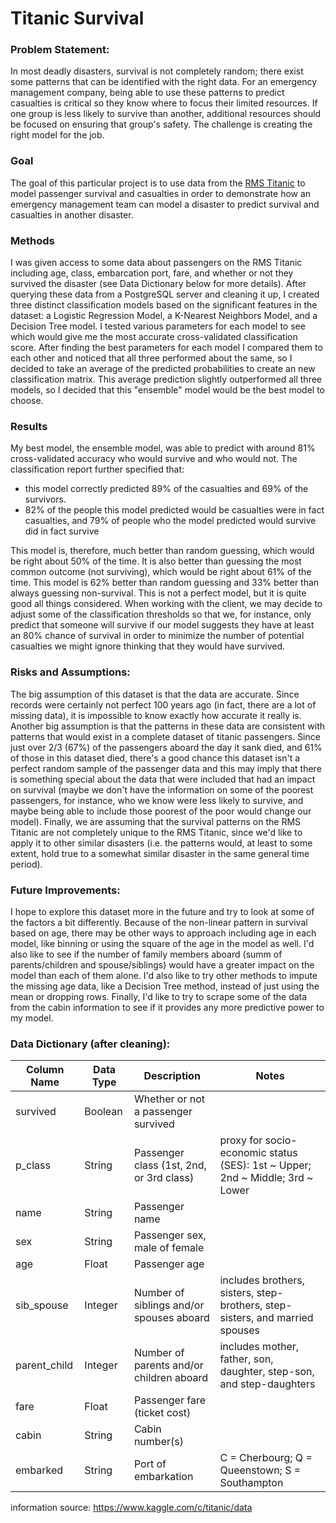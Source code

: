 # Titanic Survival
### Problem Statement:
In most deadly disasters, survival is not completely random; there exist some patterns that can be identified with the right data. For an emergency management company, being able to use these patterns to predict casualties is critical so they know where to focus their limited resources. If one group is less likely to survive than another, additional resources should be focused on ensuring that group's safety. The challenge is creating the right model for the job.
### Goal
The goal of this particular project is to use data from the [RMS Titanic](https://en.wikipedia.org/wiki/RMS_Titanic) to model passenger survival and casualties in order to demonstrate how an emergency management team can model a disaster to predict survival and casualties in another disaster.
### Methods
I was given access to some data about passengers on the RMS Titanic including age, class, embarcation port, fare, and whether or not they survived the disaster (see Data Dictionary below for more details). After querying these data from a PostgreSQL server and cleaning it up, I created three distinct classification models based on the significant features in the dataset: a Logistic Regression Model, a K-Nearest Neighbors Model, and a Decision Tree model. I tested various parameters for each model to see which would give me the most accurate cross-validated classification score. After finding the best parameters for each model I compared them to each other and noticed that all three performed about the same, so I decided to take an average of the predicted probabilities to create an new classification matrix. This average prediction slightly outperformed all three models, so I decided that this "ensemble" model would be the best model to choose.
### Results
My best model, the ensemble model, was able to predict with around 81% cross-validated accuracy who would survive and who would not. The classification report further specified that:
- this model correctly predicted 89% of the casualties and 69% of the survivors. 
- 82% of the people this model predicted would be casualties were in fact casualties, and 79% of people who the model predicted would survive did in fact survive

This model is, therefore, much better than random guessing, which would be right about 50% of the time. It is also better than guessing the most common outcome (not surviving), which would be right about 61% of the time. This model is 62% better than random guessing and 33% better than always guessing non-survival. This is not a perfect model, but it is quite good all things considered. When working with the client, we may decide to adjust some of the classification thresholds so that we, for instance, only predict that someone will survive if our model suggests they have at least an 80% chance of survival in order to minimize the number of potential casualties we might ignore thinking that they would have survived.
### Risks and Assumptions:
The big assumption of this dataset is that the data are accurate. Since records were certainly not perfect 100 years ago (in fact, there are a lot of missing data), it is impossible to know exactly how accurate it really is. Another big assumption is that the patterns in these data are consistent with patterns that would exist in a complete dataset of titanic passengers. Since just over 2/3 (67%) of the passengers aboard the day it sank died, and 61% of those in this dataset died, there's a good chance this dataset isn't a perfect random sample of the passenger data and this may imply that there is something special about the data that were included that had an impact on survival (maybe we don't have the information on some of the poorest passengers, for instance, who we know were less likely to survive, and maybe being able to include those poorest of the poor would change our model). Finally, we are assuming that the survival patterns on the RMS Titanic are not completely unique to the RMS Titanic, since we'd like to apply it to other similar disasters (i.e. the patterns would, at least to some extent, hold true to a somewhat similar disaster in the same general time period).
### Future Improvements:
I hope to explore this dataset more in the future and try to look at some of the factors a bit differently. Because of the non-linear pattern in survival based on age, there may be other ways to approach including age in each model, like binning or using the square of the age in the model as well. I'd also like to see if the number of family members aboard (summ of parents/children and spouse/siblings) would have a greater impact on the model than each of them alone. I'd also like to try other methods to impute the missing age data, like a Decision Tree method, instead of just using the mean or dropping rows. Finally, I'd like to try to scrape some of the data from the cabin information to see if it provides any more predictive power to my model.
### Data Dictionary (after cleaning):

Column Name|Data Type|Description|Notes
-----------|---------|-----------|-----
survived|Boolean|Whether or not a passenger survived|
p_class|String|Passenger class (1st, 2nd, or 3rd class)| proxy for socio-economic status (SES): 1st ~ Upper; 2nd ~ Middle; 3rd ~ Lower
name|String|Passenger name|
sex|String|Passenger sex, male of female|
age|Float|Passenger age|
sib_spouse|Integer|Number of siblings and/or spouses aboard|includes brothers, sisters, step-brothers, step-sisters, and married spouses
parent_child|Integer|Number of parents and/or children aboard|includes mother, father, son, daughter, step-son, and step-daughters
fare|Float|Passenger fare (ticket cost)|
cabin|String|Cabin number(s)|
embarked|String|Port of embarkation| C = Cherbourg; Q = Queenstown; S = Southampton

information source: https://www.kaggle.com/c/titanic/data
